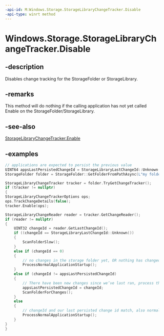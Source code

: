 ```yaml
---
-api-id: M:Windows.Storage.StorageLibraryChangeTracker.Disable
-api-type: winrt method
---
```


# Windows.Storage.StorageLibraryChangeTracker.Disable

<!--
public void Disable ();
-->


## -description
Disables change tracking for the StorageFolder or StorageLibrary.

## -remarks
This method will do nothing if the calling application has not yet called Enable on the StorageFolder/StorageLibrary.

## -see-also
[StorageLibraryChangeTracker.Enable](storagelibrarychangetracker_enable_4389398.md)

## -examples

```cpp
// applications are expected to persist the previous value
UINT64 appsLastPersistedChangeId = StorageLibraryLastChangeId::Unknown();
StorageFolder folder = StorageFolder::GetFolderFromPathAsync(L"my folder path").get();

StorageLibraryChangeTracker tracker = folder.TryGetChangeTracker();
if (tracker != nullptr)
{
StorageLibraryChangeTrackerOptions ops;
ops.TrackChangeDetails(false);
tracker.Enable(ops);

StorageLibraryChangeReader reader = tracker.GetChangeReader();
if (reader != nullptr)
{
    UINT32 changeId = reader.GetLastChangeId();
    if ((changeId == StorageLibraryLastChangeId::Unknown())
    {
        ScanFolderSlow();
    }
    else if (changeId == 0)
    {
        // no changes in the storage folder yet, OR nothing has changed
        ProcessNormalApplicationStartup();
    }
    else if (changeId != appsLastPersistedChangeId)
    {
        // There have been new changes since we’ve last ran, process them
        appsLastPersistedChangeId = changeId;
        ScanFolderForChanges();
    }
    else
    {
        // changeId and our last persisted change id match, also normal application startup
        ProcessNormalApplicationStartup();
    }
}
}
```
